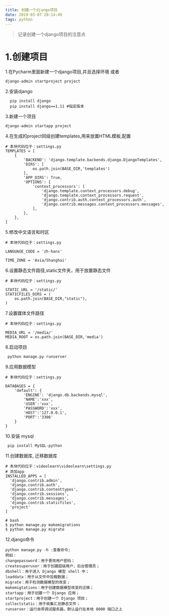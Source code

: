 ```yaml
---
title: 创建一个django项目
date: 2019-03-07 20:14:49
tags: python
---
```


> 记录创建一个django项目的注意点

# 1.创建项目 

1.在Pycharm里面新建一个django项目,并且选择环境
或者
```
django-admin startproject project
```

2.安装django


```  
  pip install django  
  pip install django==1.11 #指定版本
```

3.新建一个项目

```
django-admin startapp project 
```
<!-- more -->

4.在生成的project同级创建templates,用来放置HTML模板,配置
```
# 本块代码位于：settings.py
TEMPLATES = [
    {
        'BACKEND': 'django.template.backends.django.DjangoTemplates',
        'DIRS': [
            os.path.join(BASE_DIR,'templates')
        ],
        'APP_DIRS': True,
        'OPTIONS': {
            'context_processors': [
                'django.template.context_processors.debug',
                'django.template.context_processors.request',
                'django.contrib.auth.context_processors.auth',
                'django.contrib.messages.context_processors.messages',
            ],
        },
    },
]
```
5.修改中文语言和时区
```
# 本块代码位于：settings.py

LANGUAGE_CODE = 'zh-hans'

TIME_ZONE = 'Asia/Shanghai'
```
6.设置静态文件路径,static文件夹，用于放置静态文件

```
# 本块代码位于：settings.py

STATIC_URL = '/static/'
STATICFILES_DIRS = (
    os.path.join(BASE_DIR,"static"),
)

```

7.设置媒体文件路径
```
# 本块代码位于：settings.py

MEDIA_URL = '/media/'
MEDIA_ROOT = os.path.join(BASE_DIR,'media')

```

8.启动项目
 ```
  python manage.py runserver
 ```

9.应用数据模型

```
# 本块代码位于：settings.py

DATABASES = {
    'default': {
        'ENGINE': 'django.db.backends.mysql',
        'NAME':'xxx',
        'USER':'xxx',
        'PASSWORD':'xxx',
        'HOST':'127.0.0.1',
        'PORT':'3306'
    }
}

```

10.安装 mysql

```
 pip install MySQL-python
```

11.创建数据库, 迁移数据库
  ```
# 本块代码位于：videolearn\videolearn\settings.py
# 添加app
INSTALLED_APPS = [
    'django.contrib.admin',
    'django.contrib.auth',
    'django.contrib.contenttypes',
    'django.contrib.sessions',
    'django.contrib.messages',
    'django.contrib.staticfiles',
    'project'
]

# bash
$ python manage.py makemigrations 
$ python manage.py migrate
 
  ```

12.django命令

```
python manage.py -h :查看命令;
例如：
changepassword：用于更改用户密码；
createsuperuser：用于创建超级用户，后台管理员；
dbshell：用于进入 Django 模型 shell 中；
loaddata：用于从文件中加载数据；
migrate：用于检测数据模型的改变；
makemigtations：用于创建数据模型改变的迁移；
startapp：用于创建一个 Django 应用；
startproject：用于创建一个 Django 项目；
collectstatic：用于收集汇总静态文件；
runserver：运行自带调试服务器，默认运行在本地 8000 端口之上
```

